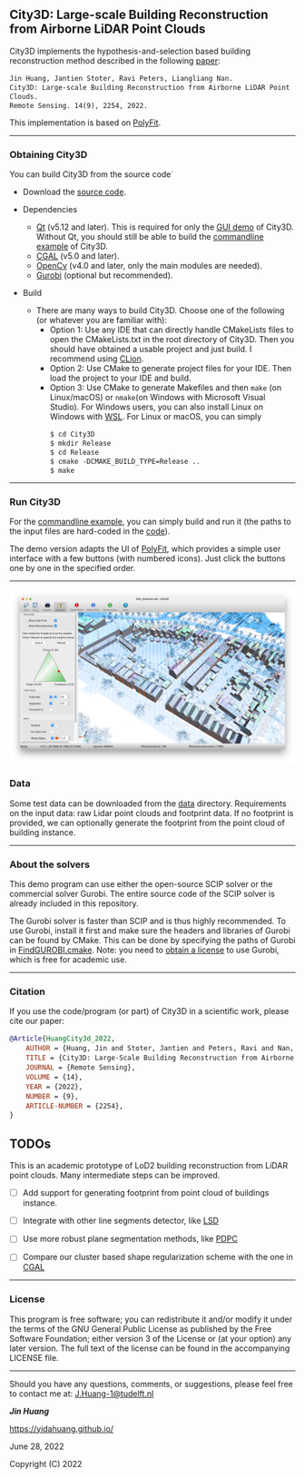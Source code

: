 ## City3D: Large-scale Building Reconstruction from Airborne LiDAR Point Clouds

City3D implements the hypothesis-and-selection based building reconstruction method described in the following [paper](https://www.mdpi.com/2072-4292/14/9/2254):
```
Jin Huang, Jantien Stoter, Ravi Peters, Liangliang Nan. 
City3D: Large-scale Building Reconstruction from Airborne LiDAR Point Clouds.
Remote Sensing. 14(9), 2254, 2022.
```

This implementation is based on [PolyFit](https://github.com/LiangliangNan/PolyFit).

---

### Obtaining City3D

You can build City3D from the source code˙

* Download the [source code](https://github.com/tudelft3d/City3D).
* Dependencies
    - [Qt](https://www.qt.io/) (v5.12 and later). This is required for only the [GUI demo](./City3D) of City3D. Without Qt, you should still be able to build the [commandline example](./Example) of City3D.
    - [CGAL](http://www.cgal.org/index.html) (v5.0 and later).
    - [OpenCv](https://opencv.org/releases/) (v4.0 and later, only the main modules are needed).
    - [Gurobi](https://www.gurobi.com/) (optional but recommended).

* Build
    - There are many ways to build City3D. Choose one of the following (or whatever you are familiar with):
        - Option 1: Use any IDE that can directly handle CMakeLists files to open the CMakeLists.txt in the root directory of City3D. Then you should have obtained a usable project and just build. I recommend using [CLion](https://www.jetbrains.com/clion/).
        - Option 2: Use CMake to generate project files for your IDE. Then load the project to your IDE and build.
        - Option 3: Use CMake to generate Makefiles and then `make` (on Linux/macOS) or `nmake`(on Windows with Microsoft Visual Studio). For Windows users,  you can also install Linux on Windows with  [WSL](https://docs.microsoft.com/en-us/windows/wsl/install). For Linux or macOS, you can simply
            ```
            $ cd City3D
            $ mkdir Release
            $ cd Release
            $ cmake -DCMAKE_BUILD_TYPE=Release ..
            $ make
            ```
---

### Run City3D
For the [commandline example](./Example), you can simply build and run it (the paths to the input files are hard-coded in the [code](./Example/main.cpp)).

The demo version adapts the UI of [PolyFit](https://github.com/LiangliangNan/PolyFit), which provides a simple user interface with a few buttons (with numbered icons). Just click the buttons one by one in the specified order.

---

<p align="center"> 
     <img src="./images/GUI.png" width="800"> 
</p>

### Data
Some test data can be downloaded from the [data](https://github.com/tudelft3d/City3D/tree/main/data) directory.
Requirements on the input data: raw Lidar point clouds and footprint data.
If no footprint is provided, we can optionally generate the footprint from the point cloud of building instance.


---

### About the solvers
This demo program can use either the open-source SCIP solver or the commercial solver Gurobi. The entire source code 
of the SCIP solver is already included in this repository.

The Gurobi solver is faster than SCIP and is thus highly recommended. To use Gurobi, install it first and make sure 
the headers and libraries of Gurobi can be found by CMake. This can be done by specifying the paths of Gurobi in [FindGUROBI.cmake](https://github.com/tudelft3d/City3D/blob/main/cmake/FindGUROBI.cmake). 
Note: you need to [obtain a license](https://www.gurobi.com/downloads/end-user-license-agreement-academic/) to use Gurobi, which is free for academic use.

---

### Citation
If you use the code/program (or part) of City3D in a scientific work, please cite our paper:

```bibtex
@Article{HuangCity3d_2022,
    AUTHOR = {Huang, Jin and Stoter, Jantien and Peters, Ravi and Nan, Liangliang},
    TITLE = {City3D: Large-Scale Building Reconstruction from Airborne LiDAR Point Clouds},
    JOURNAL = {Remote Sensing},
    VOLUME = {14},
    YEAR = {2022},
    NUMBER = {9},
    ARTICLE-NUMBER = {2254},
}

```

## TODOs
This is an academic prototype of LoD2 building reconstruction from LiDAR point clouds. Many intermediate steps can be improved.
- [ ] Add support for generating footprint from point cloud of buildings instance.
- [ ] Integrate with other line segments detector, like [LSD](http://www.ipol.im/pub/art/2012/gjmr-lsd/?utm%20source=doi)
- [ ] Use more robust plane segmentation methods, like [PDPC](https://github.com/STORM-IRIT/Plane-Detection-Point-Cloud)
- [ ] Compare our cluster based shape regularization scheme with the one in [CGAL](https://doc.cgal.org/latest/Shape_regularization/index.html)
                           

---

### License
This program is free software; you can redistribute it and/or modify it under the terms of the GNU General Public License as published by the Free Software Foundation; either version 3 of the License or (at your option) any later version. The full text of the license can be found in the accompanying LICENSE file.

---

Should you have any questions, comments, or suggestions, please feel free to contact me at:
J.Huang-1@tudelft.nl 

**_Jin Huang_**

https://yidahuang.github.io/

June 28, 2022

Copyright (C) 2022 

